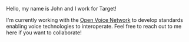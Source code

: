 Hello, my name is John and I work for Target!

I'm currently working with the [Open Voice Network](https://github.com/open-voice-network/)
to develop standards enabling voice technologies to interoperate. Feel free to reach out to
me here if you want to collaborate!
